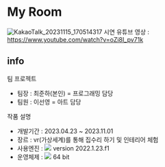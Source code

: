 # My Room
![KakaoTalk_20231115_170514317](https://github.com/Junhachoi-GameDav/My_Room/assets/87477736/ff6ee040-8b46-4958-9b8f-071894461287)
시연 유튜브 영상 : https://www.youtube.com/watch?v=oZi8I_pv71k
## info
팀 프로젝트  
- 팀장 : 최준하(본인) = 프로그래밍 담당
- 팀원 : 이선영 = 아트 담당<br>

작품 설명
- 개발기간 : 2023.04.23 ~ 2023.11.01<br>
- 장르 : vr(가상세계)를 통해 집수리 하기 및 인테리어 체험<br>
- 사용엔진 : <img src="https://img.shields.io/badge/Unity3D-000000?style=for-the-badge&logo=Unity&logoColor=white"> version 2022.1.23.f1
- 운영체제 : <img src="https://img.shields.io/badge/windows-0078D4?style=for-the-badge&logo=windows&logoColor=white"> 64 bit
